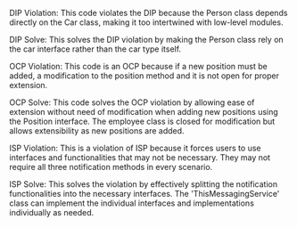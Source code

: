 DIP Violation:
This code violates the DIP because the Person class
depends directly on the Car class, making it too 
intertwined with low-level modules.


DIP Solve:
This solves the DIP violation by making the Person
class rely on the car interface rather than the car 
type itself.


OCP Violation:
This code is an OCP because if a new position must be added,
a modification to the position method and it is not
open for proper extension.


OCP Solve:
This code solves the OCP violation by allowing 
ease of extension without need of modification
when adding new positions using the Position interface.
The employee class is closed for modification but allows
extensibility as new positions are added.

ISP Violation:
This is a violation of ISP because it forces users to use
interfaces and functionalities that may not be necessary.
They may not require all three notification methods in every scenario.


ISP Solve:
This solves the violation by effectively splitting the
notification functionalities into the necessary interfaces.
The 'ThisMessagingService' class can implement the individual
interfaces and implementations individually as needed.
